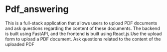 # Pdf_answering
This is a full-stack application that allows users to upload PDF documents and ask questions regarding the content of these documents. The backend is built using FastAPI, and the frontend is built using React.js.Use the upload form to upload a PDF document. Ask questions related to the content of the uploaded PDF
